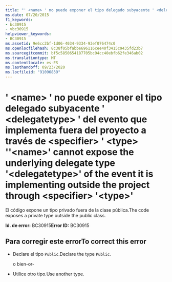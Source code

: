 ```yaml
---
title: "' <name> ' no puede exponer el tipo delegado subyacente ' <delegatetype> ' del evento que implementa fuera del proyecto a través de <specifier> ' <type> '"
ms.date: 07/20/2015
f1_keywords:
- bc30915
- vbc30915
helpviewer_keywords:
- BC30915
ms.assetid: 9e6cc2bf-1d06-4034-9334-93ef076474c0
ms.openlocfilehash: 8c38f05bfabbe696116cee40f3415c9435fd23b7
ms.sourcegitcommit: bf5c5850654187705bc94cc40ebfb62fe346ab02
ms.translationtype: MT
ms.contentlocale: es-ES
ms.lasthandoff: 09/23/2020
ms.locfileid: "91096839"
---
```

# <a name="name-cannot-expose-the-underlying-delegate-type-delegatetype-of-the-event-it-is-implementing-outside-the-project-through-specifier-type"></a><span data-ttu-id="63bea-102">' \<name> ' no puede exponer el tipo delegado subyacente ' \<delegatetype> ' del evento que implementa fuera del proyecto a través de \<specifier> ' \<type> '</span><span class="sxs-lookup"><span data-stu-id="63bea-102">'\<name>' cannot expose the underlying delegate type '\<delegatetype>' of the event it is implementing outside the project through \<specifier> '\<type>'</span></span>

<span data-ttu-id="63bea-103">El código expone un tipo privado fuera de la clase pública.</span><span class="sxs-lookup"><span data-stu-id="63bea-103">The code exposes a private type outside the public class.</span></span>  
  
 <span data-ttu-id="63bea-104">**Id. de error:** BC30915</span><span class="sxs-lookup"><span data-stu-id="63bea-104">**Error ID:** BC30915</span></span>  
  
## <a name="to-correct-this-error"></a><span data-ttu-id="63bea-105">Para corregir este error</span><span class="sxs-lookup"><span data-stu-id="63bea-105">To correct this error</span></span>  
  
- <span data-ttu-id="63bea-106">Declare el tipo `Public`.</span><span class="sxs-lookup"><span data-stu-id="63bea-106">Declare the type `Public`.</span></span>  
  
     <span data-ttu-id="63bea-107">o bien</span><span class="sxs-lookup"><span data-stu-id="63bea-107">-or-</span></span>  
  
- <span data-ttu-id="63bea-108">Utilice otro tipo.</span><span class="sxs-lookup"><span data-stu-id="63bea-108">Use another type.</span></span>
